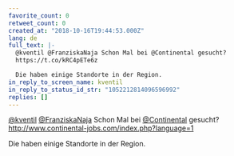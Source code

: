 ```yaml
---
favorite_count: 0
retweet_count: 0
created_at: "2018-10-16T19:44:53.000Z"
lang: de
full_text: |-
  @kventil @FranziskaNaja Schon Mal bei @Continental gesucht?
  https://t.co/kRC4pETe6z

  Die haben einige Standorte in der Region.
in_reply_to_screen_name: kventil
in_reply_to_status_id_str: "1052212814096596992"
replies: []
---
```


[@kventil](https://twitter.com/kventil)
[@FranziskaNaja](https://twitter.com/FranziskaNaja) Schon Mal bei
[@Continental](https://twitter.com/Continental) gesucht?
<http://www.continental-jobs.com/index.php?language=1>

Die haben einige Standorte in der Region.
